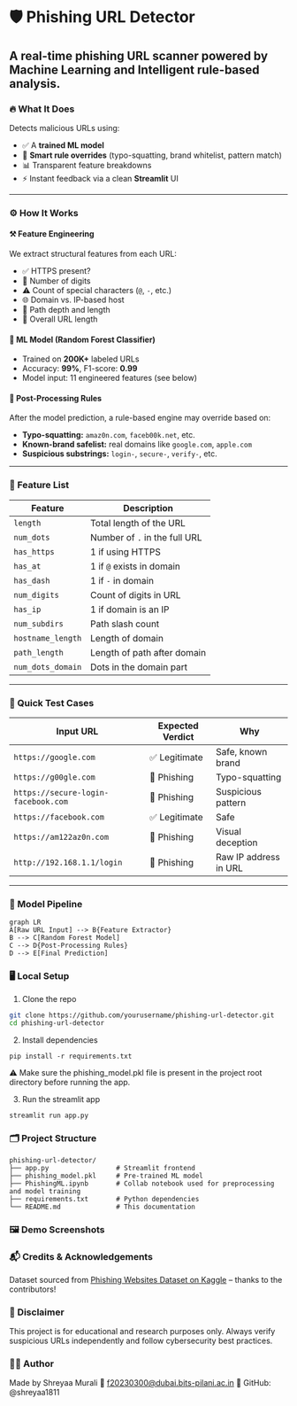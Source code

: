 # 🛡️ Phishing URL Detector  
**A real-time phishing URL scanner powered by Machine Learning and Intelligent rule-based analysis.**
---

### 🔥 What It Does

Detects malicious URLs using:
- ✅ A **trained ML model**
- 🧠 **Smart rule overrides** (typo-squatting, brand whitelist, pattern match)
- 📊 Transparent feature breakdowns
- ⚡ Instant feedback via a clean **Streamlit** UI

---

### ⚙️ How It Works

#### ⚒️ Feature Engineering  
We extract structural features from each URL:
- ✅ HTTPS present?
- 🔢 Number of digits
- ⚠️ Count of special characters (`@`, `-`, etc.)
- 🌐 Domain vs. IP-based host
- 📁 Path depth and length
- 📏 Overall URL length

#### 🤖 ML Model (Random Forest Classifier)
- Trained on **200K+** labeled URLs  
- Accuracy: **99%**, F1-score: **0.99**
- Model input: 11 engineered features (see below)

#### 🧩 Post-Processing Rules
After the model prediction, a rule-based engine may override based on:
- **Typo-squatting:** `amaz0n.com`, `faceb00k.net`, etc.
- **Known-brand safelist:** real domains like `google.com`, `apple.com`
- **Suspicious substrings:** `login-`, `secure-`, `verify-`, etc.

---

### 🎯 Feature List

| Feature | Description |
|--------|-------------|
| `length` | Total length of the URL |
| `num_dots` | Number of `.` in the full URL |
| `has_https` | 1 if using HTTPS |
| `has_at` | 1 if `@` exists in domain |
| `has_dash` | 1 if `-` in domain |
| `num_digits` | Count of digits in URL |
| `has_ip` | 1 if domain is an IP |
| `num_subdirs` | Path slash count |
| `hostname_length` | Length of domain |
| `path_length` | Length of path after domain |
| `num_dots_domain` | Dots in the domain part |

---

### 🚀 Quick Test Cases

| Input URL | Expected Verdict | Why |
|-----------|------------------|-----|
| `https://google.com` | ✅ Legitimate | Safe, known brand |
| `https://g00gle.com` | 🚨 Phishing | Typo-squatting |
| `https://secure-login-facebook.com` | 🚨 Phishing | Suspicious pattern |
| `https://facebook.com` | ✅ Legitimate | Safe |
| `https://am122az0n.com` | 🚨 Phishing | Visual deception |
| `http://192.168.1.1/login` | 🚨 Phishing | Raw IP address in URL |

---

### 🧠 Model Pipeline

```mermaid
graph LR
A[Raw URL Input] --> B{Feature Extractor}
B --> C[Random Forest Model]
C --> D{Post-Processing Rules}
D --> E[Final Prediction]

```
### 🖥️ Local Setup
1. Clone the repo
```bash
git clone https://github.com/yourusername/phishing-url-detector.git
cd phishing-url-detector
```
2. Install dependencies
```
pip install -r requirements.txt
```
⚠️ Make sure the phishing_model.pkl file is present in the project root directory before running the app.

3. Run the streamlit app
```
streamlit run app.py
```
### 🗂 Project Structure
```
phishing-url-detector/
├── app.py                 # Streamlit frontend
├── phishing_model.pkl     # Pre-trained ML model
├── PhishingML.ipynb       # Collab notebook used for preprocessing and model training
├── requirements.txt       # Python dependencies
└── README.md              # This documentation
```
### 🖼️ Demo Screenshots 

### 📬 Credits & Acknowledgements
Dataset sourced from [Phishing Websites Dataset on Kaggle](https://www.kaggle.com/datasets/marryjanety/phishing-url-dataset-url-and-label)
  – thanks to the contributors!

### 🙈 Disclaimer
This project is for educational and research purposes only.
Always verify suspicious URLs independently and follow cybersecurity best practices.

### 👨‍💻 Author
Made by Shreyaa Murali
📧 f20230300@dubai.bits-pilani.ac.in
🐙 GitHub: @shreyaa1811

